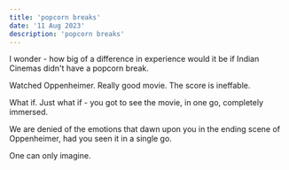 ```yaml
---
title: 'popcorn breaks'
date: '11 Aug 2023'
description: 'popcorn breaks'
---
```

I wonder - how big of a difference in experience would it be if Indian Cinemas didn't have a popcorn break.

Watched Oppenheimer. Really good movie. The score is ineffable.

What if. Just what if - you got to see the movie, in one go, completely immersed.

We are denied of the emotions that dawn upon you in the ending scene of Oppenheimer, had you seen it in a single go.

One can only imagine.